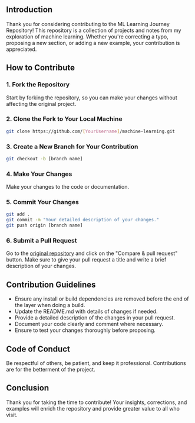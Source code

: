 ## Introduction
Thank you for considering contributing to the ML Learning Journey Repository! This repository is a collection of projects and notes from my exploration of machine learning. Whether you're correcting a typo, proposing a new section, or adding a new example, your contribution is appreciated.

## How to Contribute

### 1. Fork the Repository
Start by forking the repository, so you can make your changes without affecting the original project.

### 2. Clone the Fork to Your Local Machine
```bash
git clone https://github.com/[YourUsername]/machine-learning.git
```

### 3. Create a New Branch for Your Contribution
```bash
git checkout -b [branch name]
```

### 4. Make Your Changes
Make your changes to the code or documentation.

### 5. Commit Your Changes
```bash
git add .
git commit -m "Your detailed description of your changes."
git push origin [branch name]
```

### 6. Submit a Pull Request
Go to the [original repository](https://github.com/ali-izhar/machine-learning) and click on the "Compare & pull request" button. Make sure to give your pull request a title and write a brief description of your changes.

## Contribution Guidelines
- Ensure any install or build dependencies are removed before the end of the layer when doing a build.
- Update the README.md with details of changes if needed.
- Provide a detailed description of the changes in your pull request.
- Document your code clearly and comment where necessary.
- Ensure to test your changes thoroughly before proposing.

## Code of Conduct
Be respectful of others, be patient, and keep it professional. Contributions are for the betterment of the project.

## Conclusion
Thank you for taking the time to contribute! Your insights, corrections, and examples will enrich the repository and provide greater value to all who visit.